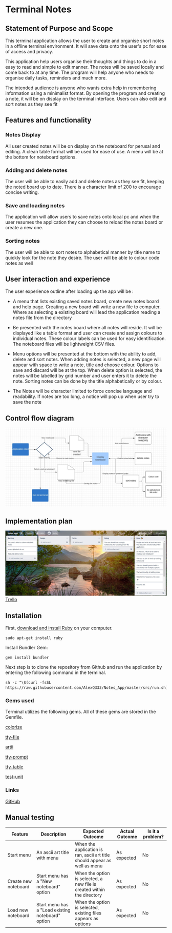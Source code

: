 # Terminal Notes

## Statement of Purpose and Scope

This terminal application allows the user to create and organise short notes in a offline terminal environment. It will save data onto the user's pc for ease of access and privacy. 

This application help users organise their thoughts and things to do in a easy to read and simple to edit manner. The notes will be saved locally and come back to at any time. The program will help anyone who needs to organise daily tasks, reminders and much more.

The intended audience is anyone who wants extra help in remembering information using a minimalist format. By opening the program and creating a note, it will be on display on the terminal interface. Users can also edit and sort notes as they see fit

## Features and functionality

### Notes Display

All user created notes will be on display on the noteboard for perusal and editing. A clean table format will be used for ease of use. A menu will be at the bottom for noteboard options.

### Adding and delete notes

The user will be able to easily add and delete notes as they see fit, keeping the noted board up to date. There is a character limit of 200 to encourage concise writing.

### Save and loading notes
The application will allow users to save notes onto local pc and when the user resumes the application they can choose to reload the notes board or create a new one.

### Sorting notes

The user will be able to sort notes to alphabetical manner by title name to quickly look for the note they desire. The user will be able to colour code notes as well 

## User interaction and experience

The user experience outline after loading up the app will be :

- A menu that lists existing saved notes board, create new notes board and help page. Creating a new board will write a new file to computer. Where as selecting a existing board will lead the application reading a notes file from 	the directory 

- Be presented with the notes board where all notes will reside. It will be displayed like a table format and user can create and assign colours to individual notes.  These colour labels can be used for easy identification. The noteboard files will be lightweight CSV files.  

- Menu options will be presented at the bottom with the ability to add, delete and sort notes. When adding notes is selected, a new page will appear with space to write a note, title and choose colour. Options to save and discard will be at the top. When delete option is selected, the notes will be labelled by grid number and user enters it to delete the note. Sorting notes can be done by the title alphabetically or by colour.

- The Notes will be character limited to force concise language and readability. If notes are too long, a notice will pop up when user try to save the note

## Control flow diagram
![Image](./docs/control_flow.jpg)

## Implementation plan
![Trello](./docs/Trello.jpg)
[Trello](https://trello.com/b/MtACGzWI/notesapp)

## Installation

First, [download and install Ruby](https://www.ruby-lang.org/en/documentation/installation/) on your computer.
```
sudo apt-get install ruby
```
Install Bundler Gem:
```
gem install bundler
```
Next step is to clone the repository from Github and run the application by entering the following command in the terminal.

```
sh -c "\$(curl -fsSL https://raw.githubusercontent.com/AlexQ333/Notes_App/master/src/run.sh)

```

### Gems used

Terminal utilizes the following gems. All of these gems are stored in the Gemfile.

[colorize](https://rdoc.info/github/fazibear/colorize) 

[tty-file](https://github.com/piotrmurach/tty-file) 

[artii](https://github.com/miketierney/artii) 

[tty-prompt](https://www.rubydoc.info/gems/tty-prompt) 

[tty-table](https://github.com/piotrmurach/tty-table) 

[test-unit](https://www.rubydoc.info/gems/test-unit/3.1.8) 



### Links
[GitHub](https://github.com/AlexQ333/Notes_App)

## Manual testing

| Feature | Description |Expected Outcome | Actual Outcome| Is it a problem? |
|--|--|--|--|--|
| Start menu | An ascii art title with menu  |When the application is ran, ascii art title should appear as well as menu| As expected| No |
| Create new noteboard|Start menu has a "New noteboard" option |When the option is selected, a new file is created within the directory| As expected| No |
| Load new noteboard|Start menu has a "Load existing noteboard" option |When the option is selected, existing files appears as options| As expected| No |